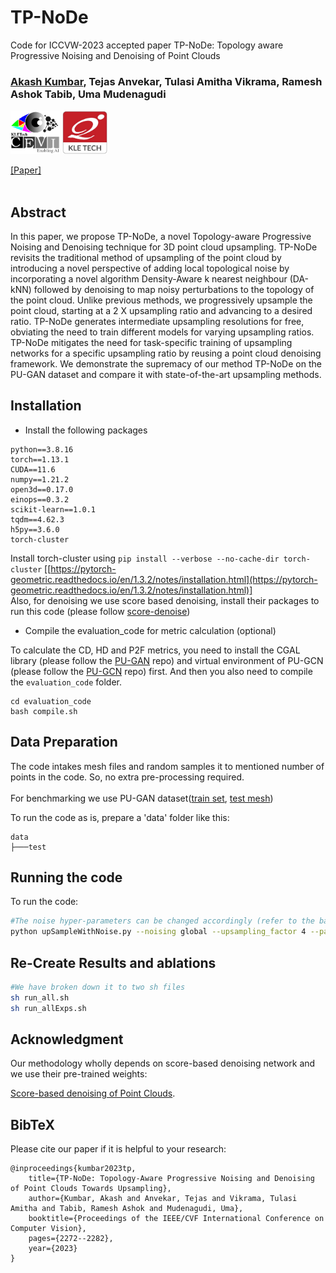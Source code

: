 # TP-NoDe
Code for ICCVW-2023 accepted paper TP-NoDe: Topology aware Progressive Noising and Denoising of Point Clouds

### [Akash Kumbar](https://akash-kumbar.github.io/), Tejas Anvekar, Tulasi Amitha Vikrama, Ramesh Ashok Tabib, Uma Mudenagudi

<div align="left">
<a><img src="./assets/Images/cevi_logo.png"  height="70px" ></a>
<a><img src="./assets/Images/KLE_logo.jpg"  height="70px" ></a>
</div>

[[Paper]](https://openaccess.thecvf.com/content/ICCV2023W/WiCV/papers/Kumbar_TP-NoDe_Topology-Aware_Progressive_Noising_and_Denoising_of_Point_Clouds_Towards_ICCVW_2023_paper.pdf)
<br><br>


<!-- <div align="center"> 

<!-- ![teaser](./assets/Images/Main.png)
We present an overview of the proposed GPr-Net framework, which processes point clouds in a few-shot episodic paradigm using the proposed IGI and Laplace vectors to generate geometric feature sets. These features are then mapped to a higher dimensional permutation invariant feature using the symmetric operation $\mathcal{A}$ and a single Multilayer Perceptron (MLP) $f_{\theta}$. The Prototypical network $f_{\theta}$, utilizes the support and query geometric embeddings $\vec{L}(\Psi(x_s))$ = $\mathcal{S}_e$ and $\vec{L}(\Psi(x_q))$ = $\mathcal{Q}_e$ to predict few-shot labels. To overcome the distribution drift challenge in Prototypical Networks, we employ the Hyperbolic Distance of Euclidean. -->


<!-- </div>
<br> --> 

## Abstract
In this paper, we propose TP-NoDe, a novel Topology-aware Progressive Noising and Denoising technique for 3D point cloud upsampling. TP-NoDe revisits the traditional method of upsampling of the point cloud  by introducing a novel perspective of adding local topological noise by incorporating a novel algorithm Density-Aware k nearest neighbour (DA-kNN) followed by denoising to map noisy perturbations to the topology of the point cloud. Unlike previous methods, we progressively upsample the point cloud, starting at a 2 X upsampling ratio and advancing to a desired ratio. TP-NoDe generates intermediate upsampling resolutions for free, obviating the need to train different models for varying upsampling ratios. TP-NoDe mitigates the need for task-specific training of upsampling networks for a specific upsampling ratio by reusing a point cloud denoising framework. We demonstrate the supremacy of our method TP-NoDe on the PU-GAN dataset and compare it with state-of-the-art upsampling methods.


## Installation

* Install the following packages

```
python==3.8.16
torch==1.13.1
CUDA==11.6
numpy==1.21.2
open3d==0.17.0
einops==0.3.2
scikit-learn==1.0.1
tqdm==4.62.3
h5py==3.6.0
torch-cluster
```
Install torch-cluster using `pip install --verbose --no-cache-dir torch-cluster` [[https://pytorch-geometric.readthedocs.io/en/1.3.2/notes/installation.html](https://pytorch-geometric.readthedocs.io/en/1.3.2/notes/installation.html)]
<br>
Also, for denoising we use score based denoising, install their packages to run this code (please follow [score-denoise](https://github.com/luost26/score-denoise))
<!-- * Ins -->

* Compile the evaluation_code for metric calculation (optional)

To calculate the CD, HD and P2F metrics, you need to install the CGAL library (please follow the [PU-GAN](https://github.com/liruihui/PU-GAN) repo) and virtual environment of PU-GCN (please follow the [PU-GCN](https://github.com/guochengqian/PU-GCN) repo) first. And then you also need to compile the `evaluation_code` folder.
```
cd evaluation_code
bash compile.sh
```

## Data Preparation
The code intakes mesh files and random samples it to mentioned number of points in the code. So, no extra pre-processing required.  
<br>
For benchmarking we use PU-GAN dataset([train set](https://drive.google.com/open?id=13ZFDffOod_neuF3sOM0YiqNbIJEeSKdZ), [test mesh](https://drive.google.com/open?id=1BNqjidBVWP0_MUdMTeGy1wZiR6fqyGmC)) 

To run the code as is, prepare a 'data' folder like this:


```
data  
├───test
```


## Running the code

To run the code:
```bash
#The noise hyper-parameters can be changed accordingly (refer to the bash scripts)
python upSampleWithNoise.py --noising global --upsampling_factor 4 --patch_size 64 --seed_k 3 --noise_type Laplacian --save_path data/Final/Global/Laplacian/PS64/
```


## Re-Create Results and ablations
```bash
#We have broken down it to two sh files
sh run_all.sh
sh run_allExps.sh
```


## Acknowledgment

Our methodology wholly depends on score-based denoising network and we use their pre-trained weights:

[Score-based denoising of Point Clouds](https://github.com/luost26/score-denoise).



## BibTeX
Please cite our paper if it is helpful to your research:
```
@inproceedings{kumbar2023tp,
    title={TP-NoDe: Topology-Aware Progressive Noising and Denoising of Point Clouds Towards Upsampling},
    author={Kumbar, Akash and Anvekar, Tejas and Vikrama, Tulasi Amitha and Tabib, Ramesh Ashok and Mudenagudi, Uma},
    booktitle={Proceedings of the IEEE/CVF International Conference on Computer Vision},
    pages={2272--2282},
    year={2023}
}
```
